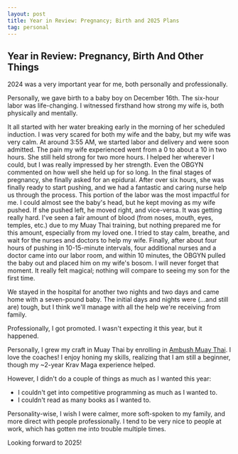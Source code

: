 ```yaml
---
layout: post
title: Year in Review: Pregnancy; Birth and 2025 Plans
tag: personal
---
```


## Year in Review: Pregnancy, Birth And Other Things

2024 was a very important year for me, both personally and professionally.

Personally, we gave birth to a baby boy on December 16th. The six-hour labor was life-changing. I witnessed firsthand how strong my wife is, both physically and mentally.

It all started with her water breaking early in the morning of her scheduled induction. I was very scared for both my wife and the baby, but my wife was very calm. At around 3:55 AM, we started labor and delivery and were soon admitted. The pain my wife experienced went from a 0 to about a 10 in two hours. She still held strong for two more hours. I helped her wherever I could, but I was really impressed by her strength. Even the OBGYN commented on how well she held up for so long. In the final stages of pregnancy, she finally asked for an epidural. After over six hours, she was finally ready to start pushing, and we had a fantastic and caring nurse help us through the process. This portion of the labor was the most impactful for me. I could almost see the baby's head, but he kept moving as my wife pushed.  If she pushed left, he moved right, and vice-versa. It was getting really hard. I've seen a fair amount of blood (from noses, mouth, eyes, temples, etc.) due to my Muay Thai training, but nothing prepared me for this amount, especially from my loved one. I tried to stay calm, breathe, and wait for the nurses and doctors to help my wife. Finally, after about four hours of pushing in 10-15-minute intervals, four additional nurses and a doctor came into our labor room, and within 10 minutes, the OBGYN pulled the baby out and placed him on my wife's bosom. I will never forget that moment. It really felt magical; nothing will compare to seeing my son for the first time.

We stayed in the hospital for another two nights and two days and came home with a seven-pound baby. The initial days and nights were (…and still are) tough, but I think we'll manage with all the help we're receiving from family.

Professionally, I got promoted. I wasn't expecting it this year, but it happened.

Personally, I grew my craft in Muay Thai by enrolling in [Ambush Muay Thai](https://www.ambushmuaythai.com/). I love the coaches! I enjoy honing my skills, realizing that I am still a beginner, though my ~2-year Krav Maga experience helped.

However, I didn't do a couple of things as much as I wanted this year:
  - I couldn't get into competitive programming as much as I wanted to.
  - I couldn't read as many books as I wanted to.

Personality-wise, I wish I were calmer, more soft-spoken to my family, and more direct with people professionally. I tend to be very nice to people at work, which has gotten me into trouble multiple times.

Looking forward to 2025!
